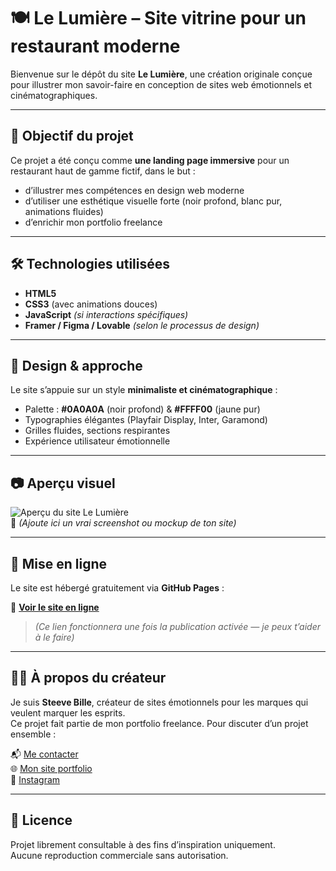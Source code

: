 # 🍽️ Le Lumière – Site vitrine pour un restaurant moderne

Bienvenue sur le dépôt du site **Le Lumière**, une création originale conçue pour illustrer mon savoir-faire en conception de sites web émotionnels et cinématographiques.

---

## 🎯 Objectif du projet

Ce projet a été conçu comme **une landing page immersive** pour un restaurant haut de gamme fictif, dans le but :
- d’illustrer mes compétences en design web moderne
- d’utiliser une esthétique visuelle forte (noir profond, blanc pur, animations fluides)
- d’enrichir mon portfolio freelance

---

## 🛠️ Technologies utilisées

- **HTML5**
- **CSS3** (avec animations douces)
- **JavaScript** *(si interactions spécifiques)*
- **Framer / Figma / Lovable** *(selon le processus de design)*

---

## 🎨 Design & approche

Le site s’appuie sur un style **minimaliste et cinématographique** :

- Palette : **#0A0A0A** (noir profond) & **#FFFF00** (jaune pur)
- Typographies élégantes (Playfair Display, Inter, Garamond)
- Grilles fluides, sections respirantes
- Expérience utilisateur émotionnelle

---

## 📷 Aperçu visuel

![Aperçu du site Le Lumière](./mockup-lumiere.png)  
📌 *(Ajoute ici un vrai screenshot ou mockup de ton site)*

---

## 🚀 Mise en ligne

Le site est hébergé gratuitement via **GitHub Pages** :

🔗 **[Voir le site en ligne](https://sebx-code.github.io/Le-Lumi-re-site-vitrine-restaurant-moderne/)**

> *(Ce lien fonctionnera une fois la publication activée — je peux t’aider à le faire)*

---

## 👨‍💻 À propos du créateur

Je suis **Steeve Bille**, créateur de sites émotionnels pour les marques qui veulent marquer les esprits.  
Ce projet fait partie de mon portfolio freelance. Pour discuter d’un projet ensemble :

📬 [Me contacter](mailto:tonadresse@email.com)  
🌐 [Mon site portfolio](https://tonsite.com)  
📸 [Instagram](https://instagram.com/tonpseudo)

---

## 📄 Licence

Projet librement consultable à des fins d’inspiration uniquement.  
Aucune reproduction commerciale sans autorisation.

